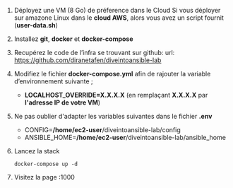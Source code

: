 1. Déployez une VM (8 Go) de préference dans le Cloud
    Si vous déployer sur amazone Linux dans le **cloud AWS**, alors vous avez un script fournit (**user-data.sh**)
2. Installez **git**, **docker** et **docker-compose**
3. Recupérez le code de l’infra se trouvant sur github: 
    url: https://github.com/diranetafen/diveintoansible-lab
4. Modifiez le fichier **docker-compose.yml** afin de rajouter la variable d’environnement suivante ; 
    - **LOCALHOST_OVERRIDE=X.X.X.X** (en remplaçant **X.X.X.X** par **l'adresse IP de votre VM**)
    
5. Ne pas oublier d'adapter les variables suivantes dans le fichier **.env**
    - CONFIG=**/home/ec2-user**/diveintoansible-lab/config
    - ANSIBLE_HOME=**/home/ec2-user**/diveintoansible-lab/ansible_home

6. Lancez la stack
    ```shell
    docker-compose up -d
    ```
7. Visitez la page <ip>:1000
